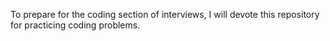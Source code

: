 To prepare for the coding section of interviews, I will devote this repository for practicing coding problems.
